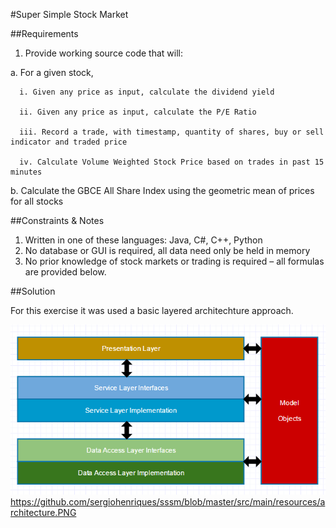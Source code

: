 
#Super Simple Stock Market

##Requirements 
1. Provide working source code that will:

  a. For a given stock, 
  
      i. Given any price as input, calculate the dividend yield 
    
      ii. Given any price as input, calculate the P/E Ratio 
    
      iii. Record a trade, with timestamp, quantity of shares, buy or sell indicator and traded price 
    
      iv. Calculate Volume Weighted Stock Price based on trades in past 15 minutes 
    
  b. Calculate the GBCE All Share Index using the geometric mean of prices for all stocks 


##Constraints & Notes 
1. Written in one of these languages: 
   Java, C#, C++, Python 
2. No database or GUI is required, all data need only be held in memory 
3. No prior knowledge of stock markets or trading is required – all formulas are provided below. 

##Solution

For this exercise it was used a basic layered architechture approach.

![Alt text](https://github.com/sergiohenriques/sssm/blob/master/src/main/resources/architecture.PNG)
https://github.com/sergiohenriques/sssm/blob/master/src/main/resources/architecture.PNG


